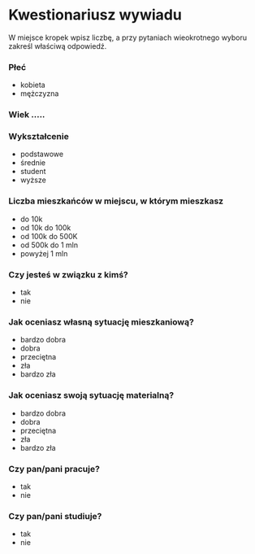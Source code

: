 # Kwestionariusz wywiadu

W miejsce kropek wpisz liczbę, a przy pytaniach wieokrotnego wyboru zakreśl właściwą odpowiedź.  

### Płeć
- kobieta
- mężczyzna

###  Wiek .....

### Wykształcenie
- podstawowe
- średnie
- student
- wyższe

### Liczba mieszkańców w miejscu, w którym mieszkasz
- do 10k
- od 10k do 100k
- od 100k do 500K
- od 500k do 1 mln
- powyżej 1 mln

### Czy jesteś w związku z kimś?
- tak
- nie

### Jak oceniasz własną sytuację mieszkaniową?

- bardzo dobra
- dobra
- przeciętna
- zła
- bardzo zła

### Jak oceniasz swoją sytuację materialną?

- bardzo dobra
- dobra
- przeciętna
- zła
- bardzo zła

### Czy pan/pani pracuje?

- tak
- nie

### Czy pan/pani studiuje?

- tak
- nie
